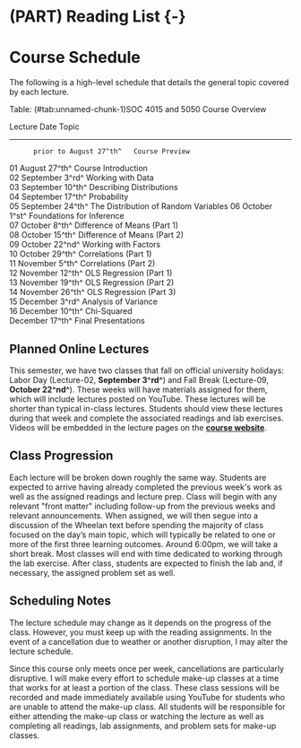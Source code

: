 # (PART) Reading List {-}

# Course Schedule

The following is a high-level schedule that details the general topic covered by each lecture.


Table: (\#tab:unnamed-chunk-1)SOC 4015 and 5050 Course Overview

Lecture   Date                     Topic                                
--------  -----------------------  -------------------------------------
          prior to August 27^th^   Course Preview                       
01        August 27^th^            Course Introduction                  
02        September 3^rd^          Working with Data                    
03        September 10^th^         Describing Distributions             
04        September 17^th^         Probability                          
05        September 24^th^         The Distribution of Random Variables 
06        October 1^st^            Foundations for Inference            
07        October 8^th^            Difference of Means (Part 1)         
08        October 15^th^           Difference of Means (Part 2)         
09        October 22^nd^           Working with Factors                 
10        October 29^th^           Correlations (Part 1)                
11        November 5^th^           Correlations (Part 2)                
12        November 12^th^          OLS Regression (Part 1)              
13        November 19^th^          OLS Regression (Part 2)              
14        November 26^th^          OLS Regression (Part 3)              
15        December 3^rd^           Analysis of Variance                 
16        December 10^th^          Chi-Squared                          
          December 17^th^          Final Presentations                  

## Planned Online Lectures

This semester, we have two classes that fall on official university holidays: Labor Day (Lecture-02, **September 3^rd^**) and Fall Break (Lecture-09, **October 22^nd^**). These weeks will have materials assigned for them, which will include lectures posted on YouTube. These lectures will be shorter than typical in-class lectures. Students should view these lectures during that week and complete the associated readings and lab exercises. Videos will be embedded in the lecture pages on the [**course website**](https://slu-soc5050.github.io/).

## Class Progression

Each lecture will be broken down roughly the same way. Students are expected to arrive having already completed the previous week's work as well as the assigned readings and lecture prep. Class will begin with any relevant "front matter" including follow-up from the previous weeks and relevant announcements. When assigned, we will then segue into a discussion of the Wheelan text before spending the majority of class focused on the day’s main topic, which will typically be related to one or more of the first three learning outcomes. Around 6:00pm, we will take a short break. Most classes will end with time dedicated to working through the lab exercise. After class, students are expected to finish the lab and, if necessary, the assigned problem set as well.

## Scheduling Notes

The lecture schedule may change as it depends on the progress of the class. However, you must keep up with the reading assignments. In the event of a cancellation due to weather or another disruption, I may alter the lecture schedule.

Since this course only meets once per week, cancellations are particularly disruptive. I will make every effort to schedule make-up classes at a time that works for at least a portion of the class. These class sessions will be recorded and made immediately available using YouTube for students who are unable to attend the make-up class. All students will be responsible for either attending the make-up class or watching the lecture as well as completing all readings, lab assignments, and problem sets for make-up classes.
